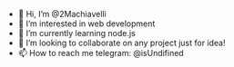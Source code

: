 - 👋 Hi, I’m @2Machiavelli
- 👀 I’m interested in web development
- 🌱 I’m currently learning node.js
- 💞️ I’m looking to collaborate on any project just for idea!
- 📫 How to reach me telegram: @isUndifined

<!---
2Machiavelli/2Machiavelli is a ✨ special ✨ repository because its `README.md` (this file) appears on your GitHub profile.
You can click the Preview link to take a look at your changes.
--->

